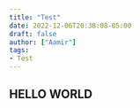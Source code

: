 ```yaml
---
title: "Test"
date: 2022-12-06T20:38:08-05:00
draft: false
author: ["Aamir"]
tags:
- Test
---
```


## HELLO WORLD
